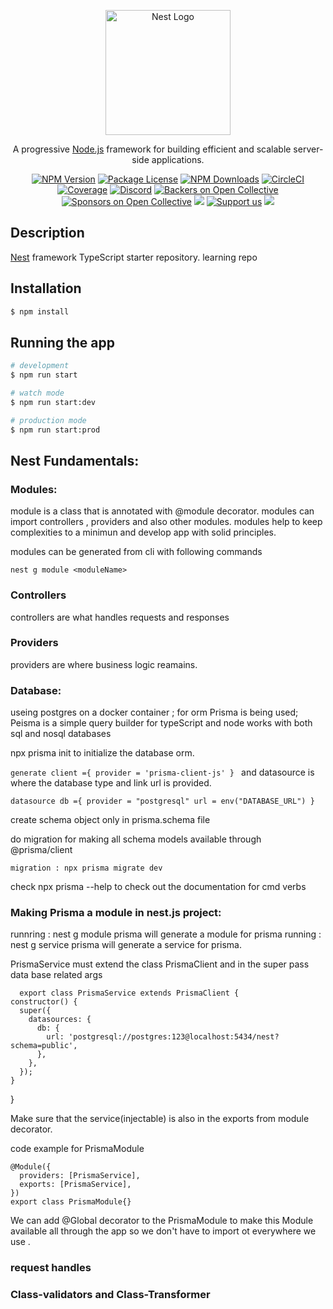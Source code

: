 <p align="center">
  <a href="http://nestjs.com/" target="blank"><img src="https://nestjs.com/img/logo-small.svg" width="200" alt="Nest Logo" /></a>
</p>

[circleci-image]: https://img.shields.io/circleci/build/github/nestjs/nest/master?token=abc123def456
[circleci-url]: https://circleci.com/gh/nestjs/nest

  <p align="center">A progressive <a href="http://nodejs.org" target="_blank">Node.js</a> framework for building efficient and scalable server-side applications.</p>
    <p align="center">
<a href="https://www.npmjs.com/~nestjscore" target="_blank"><img src="https://img.shields.io/npm/v/@nestjs/core.svg" alt="NPM Version" /></a>
<a href="https://www.npmjs.com/~nestjscore" target="_blank"><img src="https://img.shields.io/npm/l/@nestjs/core.svg" alt="Package License" /></a>
<a href="https://www.npmjs.com/~nestjscore" target="_blank"><img src="https://img.shields.io/npm/dm/@nestjs/common.svg" alt="NPM Downloads" /></a>
<a href="https://circleci.com/gh/nestjs/nest" target="_blank"><img src="https://img.shields.io/circleci/build/github/nestjs/nest/master" alt="CircleCI" /></a>
<a href="https://coveralls.io/github/nestjs/nest?branch=master" target="_blank"><img src="https://coveralls.io/repos/github/nestjs/nest/badge.svg?branch=master#9" alt="Coverage" /></a>
<a href="https://discord.gg/G7Qnnhy" target="_blank"><img src="https://img.shields.io/badge/discord-online-brightgreen.svg" alt="Discord"/></a>
<a href="https://opencollective.com/nest#backer" target="_blank"><img src="https://opencollective.com/nest/backers/badge.svg" alt="Backers on Open Collective" /></a>
<a href="https://opencollective.com/nest#sponsor" target="_blank"><img src="https://opencollective.com/nest/sponsors/badge.svg" alt="Sponsors on Open Collective" /></a>
  <a href="https://paypal.me/kamilmysliwiec" target="_blank"><img src="https://img.shields.io/badge/Donate-PayPal-ff3f59.svg"/></a>
    <a href="https://opencollective.com/nest#sponsor"  target="_blank"><img src="https://img.shields.io/badge/Support%20us-Open%20Collective-41B883.svg" alt="Support us"></a>
  <a href="https://twitter.com/nestframework" target="_blank"><img src="https://img.shields.io/twitter/follow/nestframework.svg?style=social&label=Follow"></a>
</p>
  <!--[![Backers on Open Collective](https://opencollective.com/nest/backers/badge.svg)](https://opencollective.com/nest#backer)
  [![Sponsors on Open Collective](https://opencollective.com/nest/sponsors/badge.svg)](https://opencollective.com/nest#sponsor)-->

## Description

[Nest](https://github.com/nestjs/nest) framework TypeScript starter repository. learning repo

## Installation

```bash
$ npm install
```

## Running the app

```bash
# development
$ npm run start

# watch mode
$ npm run start:dev

# production mode
$ npm run start:prod
```

## Nest Fundamentals:

### Modules:

module is a class that is annotated with @module decorator.
modules can import controllers , providers and also other modules.
modules help to keep complexities to a minimun and develop app with solid principles.

modules can be generated from cli with following commands

    nest g module <moduleName>

### Controllers

controllers are what handles requests and responses

### Providers

providers are where business logic reamains.

### Database:

useing postgres on a docker container ;
for orm Prisma is being used;
Peisma is a simple query builder for typeScript and node works with both sql and nosql databases

npx prisma init to initialize the database orm.

`generate client ={ provider = 'prisma-client-js' } `
and datasource is where the database type and link url is provided.

`datasource db ={ provider = "postgresql" url = env("DATABASE_URL") }`

create schema object only in prisma.schema file

do migration for making all schema models available through @prisma/client

    migration : npx prisma migrate dev

check npx prisma --help to check out the documentation for cmd verbs

### Making Prisma a module in nest.js project:

runnring : nest g module prisma will generate a module for prisma
running : nest g service prisma will generate a service for prisma.

PrismaService must extend the class PrismaClient and in the super pass data base related args

      export class PrismaService extends PrismaClient {
    constructor() {
      super({
        datasources: {
          db: {
            url: 'postgresql://postgres:123@localhost:5434/nest?schema=public',
          },
        },
      });
    }

}

Make sure that the service(injectable) is also in the exports from module decorator.

code example for PrismaModule

    @Module({
      providers: [PrismaService],
      exports: [PrismaService],
    })
    export class PrismaModule{}

We can add @Global decorator to the PrismaModule to make this Module available all through the app so we don't have to import ot everywhere we use .

### request handles

### Class-validators and Class-Transformer
